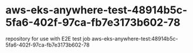 # aws-eks-anywhere-test-48914b5c-5fa6-402f-97ca-fb7e3173b602-78
repository for use with E2E test job aws-eks-anywhere-test:48914b5c-5fa6-402f-97ca-fb7e3173b602-78
